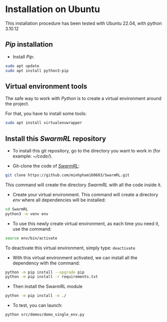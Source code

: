 # Installation on Ubuntu

This installation procedure has been tested with Ubuntu 22.04, with python 3.10.12

## *Pip* installation

- Install *Pip*:

```bash
sudo apt update
sudo apt install python3-pip 
```

## Virtual environment tools

The safe way to work with *Python* is to create a virtual environment around the project.

For that, you have to install some tools:

```bash
sudo apt install virtualenvwrapper
```
## Install this *SwarmRL* repository

- To install this git repository, go to the directory you want to work in (for example: *~/code/*).

- Git-clone the code of [*SwarmRL*](https://github.com/minhpham160603/SwarmRL):

```bash
git clone https://github.com/minhpham160603/SwarmRL.git
```
This command will create the directory *SwarmRL* with all the code inside it.

- Create your virtual environment. This command will create a directory *env* where all dependencies will be installed:

```bash
cd SwarmRL
python3 -m venv env
```

- To use this newly create virtual environment, as each time you need it, use the command:

```bash
source env/bin/activate
```

To deactivate this virtual environment, simply type: `deactivate`

- With this virtual environment activated, we can install all the dependency with the command:

```bash
python -m pip install --upgrade pip
python -m pip install -r requirements.txt
```

- Then install the SwarmRL module

```bash
python -m pip install -e ./
```

- To test, you can launch:

```bash
python src/demos/demo_single_env.py
```